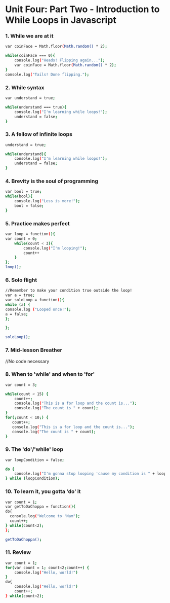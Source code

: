 # Unit Four: Part Two - Introduction to While Loops in Javascript

### 1. While we are at it
```sh
var coinFace = Math.floor(Math.random() * 2);

while(coinFace === 0){
    console.log("Heads! Flipping again...");
    var coinFace = Math.floor(Math.random() * 2);
}
console.log("Tails! Done flipping.");
```

### 2. While syntax
```sh
var understand = true;

while(understand === true){
    console.log("I'm learning while loops!");
    understand = false;
}
```

### 3. A fellow of infinite loops
```sh
understand = true;

while(understand){
    console.log("I'm learning while loops!");
    understand = false;
}
```

### 4. Brevity is the soul of programming
```sh
var bool = true;
while(bool){
    console.log("Less is more!");
    bool = false;
}
```
### 5. Practice makes perfect
```sh
var loop = function(){
var count = 0;
    while(count < 3){
        console.log("I'm looping!");
        count++
    }
};
loop();
```

### 6. Solo flight
```sh
//Remember to make your condition true outside the loop!
var a = true;
var soloLoop = function(){
while (a) {
console.log ("Looped once!");
a = false;
};

};

soloLoop();
```

### 7. Mid-lesson Breather

//No code necessary


### 8. When to 'while' and when to 'for'
```sh
var count = 3;

while(count < 15) {
    count++;
    console.log("This is a for loop and the count is...");
    console.log("The count is " + count);
}
for(;count < 10;) {
   count++;
   console.log("This is a for loop and the count is...");
   console.log("The count is " + count);
}
```

### 9. The 'do'/'while' loop
```sh
var loopCondition = false;

do {
    console.log("I'm gonna stop looping 'cause my condition is " + loopCondition + "!");    
} while (loopCondition);
```
### 10. To learn it, you gotta 'do' it
```sh
var count = 1;
var getToDaChoppa = function(){
do{
  console.log("Welcome to 'Nam");
  count++;
} while(count<2);
};

getToDaChoppa();
```

### 11. Review
```sh
var count = 1;
for(var count = 1; count<2;count++) {
    console.log("Hello, world!")
}
do{
    console.log("Hello, world!")
    count++;
} while(count<2);
```

